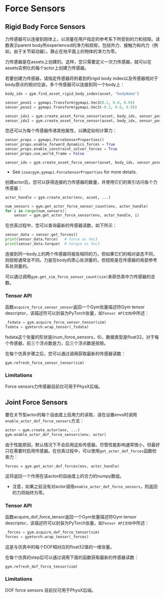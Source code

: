 # Force Sensors

## Rigid Body Force Sensors


力传感器可以连接到刚体上，以测量在用户指定的参考系下所受到的力和扭矩。读数表示parent body所experienced的净力和扭矩，包括外力、接触力和内力（例如，由于关节驱动器）。静止在地平面上的物体的净力为零。


力传感器是在assets上创建的。这样，您只需要定义一次力传感器，就可以在assets实例化的每个actor上创建力传感器。


若要创建力传感器，请指定传感器将附着到的rigid body index以及传感器相对于body原点的相对位姿。多个传感器可以连接到同一个body上： 
```python
body_idx = gym.find_asset_rigid_body_index(asset, "bodyName")

sensor_pose1 = gymapi.Transform(gymapi.Vec3(0.2, 0.0, 0.0))
sensor_pose2 = gymapi.Transform(gymapi.Vec3(-0.2, 0.0, 0.0))

sensor_idx1 = gym.create_asset_force_sensor(asset, body_idx, sensor_pose1)
sensor_idx2 = gym.create_asset_force_sensor(asset, body_idx, sensor_pose2)
```

您还可以为每个传感器传递其他属性，以确定如何计算力：

```python
sensor_props = gymapi.ForceSensorProperties()
sensor_props.enable_forward_dynamics_forces = True
sensor_props.enable_constraint_solver_forces = True
sensor_props.use_world_frame = False

sensor_idx = gym.create_asset_force_sensor(asset, body_idx, sensor_pose, sensor_props)
```
* See `isaacgym.gymapi.ForceSensorProperties` for more details.

创建actor后，您可以获得连接的力传感器的数量，并使用它们的索引访问各个力传感器：

```python
actor_handle = gym.create_actor(env, asset, ...)

num_sensors = gym.get_actor_force_sensor_count(env, actor_handle)
for i in range(num_sensors):
    sensor = gym.get_actor_force_sensor(env, actor_handle, i)
```

在仿真过程中，您可以查询最新的传感器读数，如下所示：
```python
sensor_data = sensor.get_forces()
print(sensor_data.force)   # force as Vec3
print(sensor_data.torque)  # torque as Vec3
```

连接到同一body上的两个传感器将报告相同的力，但如果它们的相对姿态不同，则扭矩通常会不同。力是在body的质心处测量的，但扭矩是在传感器的局部参考系处测量的。


可以通过调用`gym.get_sim_force_sensor_count(sim)`来获仿真中力传感器的总数。 

### Tensor API

函数`acquire_force_sensor_sensor`返回一个Gym张量描述符Gym tensor descriptor，该描述符可以封装为PyTorch张量，如`Tensor API文档`中所述：

```python
_fsdata = gym.acquire_force_sensor_tensor(sim)
fsdata = gymtorch.wrap_tensor(_fsdata)
```
fsdata这个张量的形状是(num_force_sensors，6)，数据类型是float32。对于每个传感器，前三个浮点数是力，后三个浮点数是扭矩。

在每个仿真步骤之后，您可以通过调用获取最新的传感器读数：

    gym.refresh_force_sensor_tensor(sim)


### Limitations

Force sensors力传感器目前仅可用于PhysX后端。

## Joint Force Sensors

要在关节型actor的每个自由度上启用力的读取，请在设置envs时调用`enable_actor_dof_force_sensors`方法：
```python
actor = gym.create_actor(env, ...)
gym.enable_actor_dof_force_sensors(env, actor)
```

由于性能原因，默认情况下不会启用这些传感器。尽管性能影响通常很小，但最好只在需要时启用传感器。在仿真过程中，可以使用`get_actor_dof_forces`函数检索力： 

    forces = gym.get_actor_dof_forces(env, actor_handle)

这将返回一个作用在该actor的自由度上的合力的numpy数组。

* 注意，如果之前没有对actor调用`enable_actor_dof_force_sensors`，则返回的力将始终为零。

### Tensor API



函数acquire_dof_force_tensor返回一个Gym张量描述符Gym tensor descriptor，该描述符可以封装为PyTorch张量，如`Tensor API文档`中所述： 
```python
_forces = gym.acquire_dof_force_tensor(sim)
forces = gymtorch.wrap_tensor(_forces)
```

这是与仿真中的每个DOF相对应的float32值的一维张量。


在每个仿真的step后可以通过调用下面的函数获取最新的传感器读数： 

    gym.refresh_dof_force_tensor(sim)


### Limitations

DOF force sensors 目前仅可用于PhysX后端。


